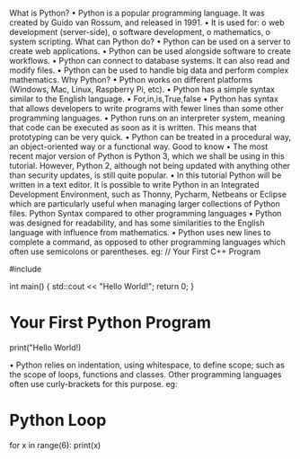 What is Python?
•	Python is a popular programming language. It was created by Guido van Rossum, and released in 1991.
•	It is used for:
o	web development (server-side),
o	software development,
o	mathematics,
o	system scripting.
What can Python do?
•	Python can be used on a server to create web applications.
•	Python can be used alongside software to create workflows.
•	Python can connect to database systems. It can also read and modify files.
•	Python can be used to handle big data and perform complex mathematics.
Why Python?
•	Python works on different platforms (Windows, Mac, Linux, Raspberry Pi, etc).
•	Python has a simple syntax similar to the English language.
•	For,in,is,True,false
•	Python has syntax that allows developers to write programs with fewer lines than some other programming languages.
•	Python runs on an interpreter system, meaning that code can be executed as soon as it is written. This means that prototyping can be very quick.
•	Python can be treated in a procedural way, an object-oriented way or a functional way.
Good to know
•	The most recent major version of Python is Python 3, which we shall be using in this tutorial. However, Python 2, although not being updated with anything other than security updates, is still quite popular.
•	In this tutorial Python will be written in a text editor. It is possible to write Python in an Integrated Development Environment, such as Thonny, Pycharm, Netbeans or Eclipse which are particularly useful when managing larger collections of Python files.
Python Syntax compared to other programming languages
•	Python was designed for readability, and has some similarities to the English language with influence from mathematics.
•	Python uses new lines to complete a command, as opposed to other programming languages which often use semicolons or parentheses.
eg:
// Your First C++ Program

#include <iostream>

int main() {
    std::cout << "Hello World!";
    return 0;
}

# Your First Python Program

print("Hello World!)

•	Python relies on indentation, using whitespace, to define scope; such as the scope of loops, functions and classes. Other programming languages often use curly-brackets for this purpose.
eg:
# Python Loop

for x in range(6):
  print(x)


